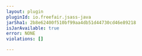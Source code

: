 ```yaml
---
layout: plugin
pluginId: io.freefair.jsass-java
jarSha1: 2b8e62400f510bf99aa4db51d44730cd46e89218
isJarAvailable: true
error: NONE
violations: []

---
```

